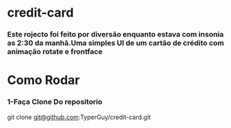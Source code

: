 # credit-card
### Este rojecto foi feito por diversão enquanto estava com insonia as 2:30 da manhã.Uma simples UI de um cartão de crédito com animação rotate e frontface

# Como Rodar
### 1-Faça Clone Do repositorio
git clone git@github.com:TyperGuy/credit-card.git
